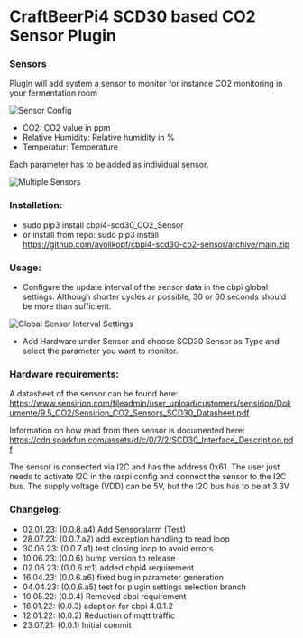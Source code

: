 # CraftBeerPi4 SCD30 based CO2 Sensor Plugin

### Sensors	

Plugin will add system a sensor to monitor for instance CO2 monitoring in your fermentation room

![Sensor Config](https://github.com/avollkopf/cbpi4-scd30-co2-sensor/blob/main/cbpi4-scd30-settings.png?raw=true)
	
- CO2: 					CO2 value in ppm
- Relative Humidity:	Relative humidity in %
- Temperatur:			Temperature

Each parameter has to be added as individual sensor.
	
![Multiple Sensors](https://github.com/avollkopf/cbpi4-scd30-co2-sensor/blob/main/cbpi4-multiple-scd30.png?raw=true)

### Installation: 
- sudo pip3 install cbpi4-scd30_CO2_Sensor
- or install from repo: sudo pip3 install https://github.com/avollkopf/cbpi4-scd30-co2-sensor/archive/main.zip
	
### Usage:

- Configure the update interval of the sensor data in the cbpi global settings. Although shorter cycles ar possible, 30 or 60 seconds should be more than sufficient.

![Global Sensor Interval Settings](https://github.com/avollkopf/cbpi4-scd30-co2-sensor/blob/main/cbpi4-scd30-settings-interval.png?raw=true)

- Add Hardware under Sensor and choose SCD30 Sensor as Type and select the parameter you want to monitor.

### Hardware requirements:

A datasheet of the sensor can be found here: https://www.sensirion.com/fileadmin/user_upload/customers/sensirion/Dokumente/9.5_CO2/Sensirion_CO2_Sensors_SCD30_Datasheet.pdf

Information on how read from then sensor is documented here: https://cdn.sparkfun.com/assets/d/c/0/7/2/SCD30_Interface_Description.pdf

The sensor is connected via I2C and has the address 0x61. The user just needs to activate I2C in the raspi config and connect the sensor to the I2C bus. The supply voltage (VDD) can be 5V, but the I2C bus has to be at 3.3V

### Changelog:

- 02.01.23: (0.0.8.a4) Add Sensoralarm (Test)
- 28.07.23: (0.0.7.a2) add exception handling to read loop
- 30.06.23: (0.0.7.a1) test closing loop to avoid errors
- 10.06.23: (0.0.6) bump version to release
- 02.06.23: (0.0.6.rc1) added cbpi4 requirement
- 16.04.23: (0.0.6.a6) fixed bug in parameter generation
- 04.04.23: (0.0.6.a5) test for plugin settings selection branch
- 10.05.22: (0.0.4) Removed cbpi requirement
- 16.01.22: (0.0.3) adaption for cbpi 4.0.1.2
- 12.01.22: (0.0.2) Reduction of mqtt traffic
- 23.07.21: (0.0.1) Initial commit
